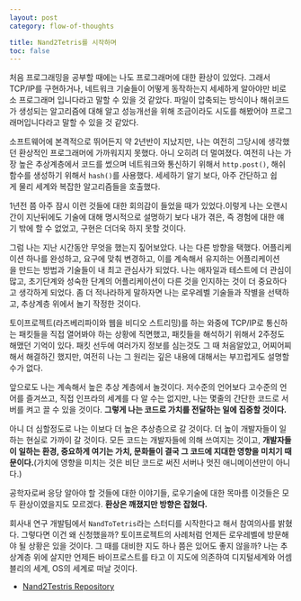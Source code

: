 ```yaml
---
layout: post
category: flow-of-thoughts

title: Nand2Tetris를 시작하며
toc: false
---
```


처음 프로그래밍을 공부할 때에는 나도 프로그래머에 대한 환상이 있었다. 그래서 TCP/IP를 구현하거나, 네트워크 기술들이 어떻게 동작하는지 세세하게 알아야만 비로소 프로그래머 입니다라고 말할 수 있을 것 같았다. 파일이 압축되는 방식이나 해쉬코드가 생성되는 알고리즘에 대해 알고 성능개선을 위해 조금이라도 시도를 해봤어야 프로그래머입니다라고 말할 수 있을 것 같았다.

소프트웨어에 본격적으로 뛰어든지 약 2년반이 지났지만, 나는 여전히 그당시에 생각했던 환상적인 프로그래머에 가까워지지 못했다. 아니 오히려 더 멀여졌다. 여전히 나는 가장 높은 추상계층에서 코드를 썼으며 네트워크와 통신하기 위해서 `http.post()`, 해쉬함수를 생성하기 위해서 `hash()`를 사용했다. 세세하기 알기 보다, 아주 간단하고 쉽게 물리 세계와 복잡한 알고리즘들을 호출했다.

1년전 쯤 아주 잠시 이런 것들에 대한 회의감이 들었을 때가 있었다.이렇게 나는 오랜시간이 지난뒤에도 기술에 대해 명시적으로 설명하기 보다 내가 겪은, 즉 경험에 대한 얘기 밖에 할 수 없었고, 구현은 더더욱 하지 못할 것이다.

그럼 나는 지난 시간동안 무엇을 했는지 짚어보았다. 나는 다른 방향을 택했다. 어플리케이션 하나를 완성하고, 요구에 맞춰 변경하고, 이를 계속해서 유지하는 어플리케이션을 만드는 방법과 기술들이 내 최고 관심사가 되었다. 나는 애자일과 테스트에 더 관심이 많고, 초기단계와 성숙한 단계의 어플리케이션이 다른 것을 인지하는 것이 더 중요하다고 생각하게 되었다. 좀 더 적나라하게 말하자면 나는 로우레벨 기술들과 작별을 선택하고, 추상계층 위에서 놀기 작정한 것이다.

토이프로젝트(라즈베리파이와 웹을 비디오 스트리밍)를 하는 와중에 TCP/IP로 통신하는 패킷들을 직접 열어봐야 하는 상황에 직면했고, 패킷들을 해석하기 위해서 2주정도 해맸던 기억이 있다. 패킷 선두에 여러가지 정보를 심는것도 그 때 처음알았고, 어찌어찌해서 해결하긴 했지만, 여전히 나는 그 원리는 깊은 내용에 대해서는 부끄럽게도 설명할 수가 없다.

앞으로도 나는 계속해서 높은 추상 계층에서 놀것이다. 저수준의 언어보다 고수준의 언어를 즐겨쓰고, 직접 인프라의 세계를 다 알 수는 없지만, 나는 몇줄의 간단한 코드로 서버를 켜고 끌 수 있을 것이다. **그렇게 나는 코드로 가치를 전달하는 일에 집중할 것이다.**

아니 더 심할정도로 나는 이보다 더 높은 추상층으로 갈 것이다. 더 높이 개발자들이 일하는 현실로 가까이 갈 것이다. 모든 코드는 개발자들에 의해 쓰여지는 것이고, **개발자들이 일하는 환경, 중요하게 여기는 가치, 문화들이 결국 그 코드에 지대한 영향을 미치기 때문이다.**(가치에 영향을 미치는 것은 비단 코드로 써진 서버나 멋진 애니메이션만이 아니다.)

공학자로써 응당 알아야 할 것들에 대한 이야기들, 로우기술에 대한 목마름 이것들은 모두 환상이였을지도 모르겠다. **환상은 깨졌지만 방향은 잡혔다.**

회사내 연구 개발팀에서 `NandToTetris`라는 스터디를 시작한다고 해서 참여의사를 밝혔다. 그렇다면 이건 왜 신청했을까? 토이프로젝트의 사례처럼 언제든 로우레벨에 방문해야 될 상황은 있을 것이다. 그 때를 대비한 지도 하나 쯤은 있어도 좋지 않을까? 나는 추상계층 위에 살지만 언제든 바이프로스트를 타고 이 지도에 의존하여 디지털세계와 어셈블리의 세계, OS의 세계로 떠날 것이다.

- [Nand2Testris Repository](https://github.com/asfrom30/nand-2-tetris)
